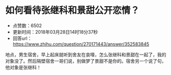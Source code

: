 # 如何看待张继科和景甜公开恋情？
- 点赞数：6502
- 更新时间：2018年03月28日14时18分37秒
- 回答url：https://www.zhihu.com/question/270171443/answer/352583845
<body>
 <p data-pid="7alboi1S">地点，男生宿舍，早上起床就听到舍友在哀嚎，怎么张继科和景甜在一起了，我的对象没了。然后隔壁宿舍一哥们说，别做梦了景甜不是你的。宿舍另一个说了句，他对象是张继科！</p>
</body>
